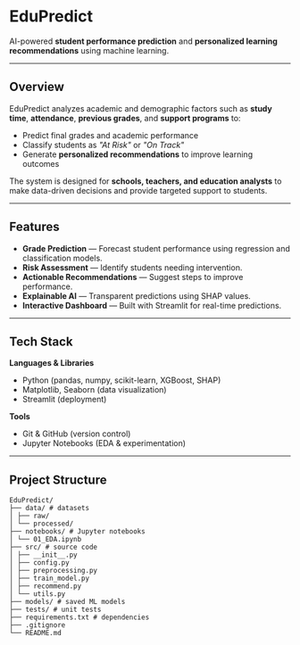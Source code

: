 # EduPredict

AI-powered **student performance prediction** and **personalized learning recommendations** using machine learning.

---

## Overview
EduPredict analyzes academic and demographic factors such as **study time**, **attendance**, **previous grades**, and **support programs** to:
- Predict final grades and academic performance
- Classify students as *"At Risk"* or *"On Track"*
- Generate **personalized recommendations** to improve learning outcomes

The system is designed for **schools, teachers, and education analysts** to make data-driven decisions and provide targeted support to students.

---

## Features
- **Grade Prediction** — Forecast student performance using regression and classification models.
- **Risk Assessment** — Identify students needing intervention.
- **Actionable Recommendations** — Suggest steps to improve performance.
- **Explainable AI** — Transparent predictions using SHAP values.
- **Interactive Dashboard** — Built with Streamlit for real-time predictions.

---

## Tech Stack
**Languages & Libraries**
- Python (pandas, numpy, scikit-learn, XGBoost, SHAP)
- Matplotlib, Seaborn (data visualization)
- Streamlit (deployment)

**Tools**
- Git & GitHub (version control)
- Jupyter Notebooks (EDA & experimentation)

---

## Project Structure
```
EduPredict/
├── data/ # datasets 
│ ├── raw/
│ └── processed/
├── notebooks/ # Jupyter notebooks
│ └── 01_EDA.ipynb
├── src/ # source code
│ ├── __init__.py
│ ├── config.py
│ ├── preprocessing.py
│ ├── train_model.py
│ ├── recommend.py
│ └── utils.py
├── models/ # saved ML models 
├── tests/ # unit tests
├── requirements.txt # dependencies
├── .gitignore
└── README.md
```
